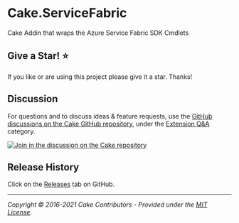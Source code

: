 # Cake.ServiceFabric

Cake Addin that wraps the Azure Service Fabric SDK Cmdlets

## Give a Star! :star:

If you like or are using this project please give it a star. Thanks!

## Discussion

For questions and to discuss ideas & feature requests, use the [GitHub discussions on the Cake GitHub repository](https://github.com/cake-build/cake/discussions), under the [Extension Q&A](https://github.com/cake-build/cake/discussions/categories/extension-q-a) category.

[![Join in the discussion on the Cake repository](https://img.shields.io/badge/GitHub-Discussions-green?logo=github)](https://github.com/cake-build/cake/discussions)

## Release History

Click on the [Releases](https://github.com/cake-contrib/Cake.ServiceFabric/releases) tab on GitHub.

---

_Copyright &copy; 2016-2021 Cake Contributors - Provided under the [MIT License](LICENSE)._
